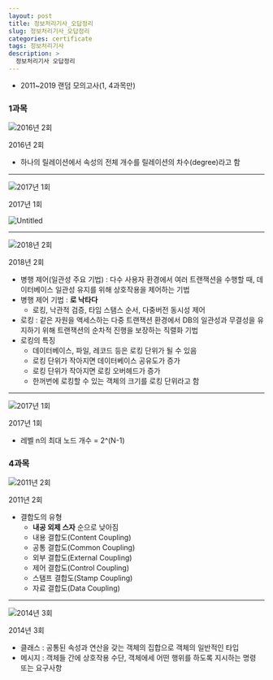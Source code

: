 ```yaml
---
layout: post
title: 정보처리기사_오답정리
slug: 정보처리기사_오답정리
categories: certificate
tags: 정보처리기사
description: >
  정보처리기사 오답정리
---
```


- 2011~2019 랜덤 모의고사(1, 4과목만)

### 1과목

![2016년 2회](https://s3-us-west-2.amazonaws.com/secure.notion-static.com/5689abfb-52ba-4169-a3f3-a966e2f8ff2c/Untitled.png)

2016년 2회

- 하나의 릴레이션에서 속성의 전체 개수를 릴레이션의 차수(degree)라고 함

---

![2017년 1회](https://s3-us-west-2.amazonaws.com/secure.notion-static.com/0b75269b-d19c-4111-813f-91fa543c8a4b/Untitled.png)

2017년 1회

![Untitled](https://s3-us-west-2.amazonaws.com/secure.notion-static.com/35471f0d-5b88-4f01-9347-2f6493cd5b2e/Untitled.png)

---

![2018년 2회](https://s3-us-west-2.amazonaws.com/secure.notion-static.com/dea56776-a0cf-4f54-87c5-3ce2928fb47d/Untitled.png)

2018년 2회

- 병행 제어(일관성 주요 기법) : 다수 사용자 환경에서 여러 트랜잭션을 수행할 때, 데이터베이스 일관성 유지를 위해 상호작용을 제어하는 기법
- 병행 제어 기법 : **로 낙타다**
    - 로킹, 낙관적 검증, 타임 스탬스 순서, 다중버전 동시성 제어
- 로킹 : 같은 자원을 액세스하는 다중 트랜잭션 환경에서 DB의 일관성과 무결성을 유지하기 위해 트랜잭션의 순차적 진행을 보장하는 직렬화 기법
- 로킹의 특징
    - 데이터베이스, 파일, 레코드 등은 로킹 단위가 될 수 있음
    - 로킹 단위가 작아지면 데이터베이스 공유도가 증가
    - 로킹 단위가 작아지면 로킹 오버헤드가 증가
    - 한꺼번에 로킹할 수 있는 객체의 크기를 로킹 단위라고 함

---

![2017년 1회](https://s3-us-west-2.amazonaws.com/secure.notion-static.com/a040dfdc-aeef-416b-af28-350c3addbf4d/Untitled.png)

2017년 1회

- 레벨 n의 최대 노드 개수 = 2^(N-1)

### 4과목

![2011년 2회](https://s3-us-west-2.amazonaws.com/secure.notion-static.com/4b8cfbf9-343e-4c38-898f-63f7a6dc4fa3/Untitled.png)

2011년 2회

- 결합도의 유형
    - **내공 외제 스자** 순으로 낮아짐
    - 내용 결합도(Content Coupling)
    - 공통 결합도(Common Coupling)
    - 외부 결합도(External Coupling)
    - 제어 결합도(Control Coupling)
    - 스탬프 결합도(Stamp Coupling)
    - 자료 결합도(Data Coupling)

---

![2014년 3회](https://s3-us-west-2.amazonaws.com/secure.notion-static.com/8ed40193-ce7e-4f16-825b-5467eb966054/Untitled.png)

2014년 3회

- 클래스 : 공통된 속성과 연산을 갖는 객체의 집합으로 객체의 일반적인 타입
- 메시지 : 객체들 간에 상호작용 수단, 객체에세 어떤 행위를 하도록 지시하는 명령 또는 요구사항